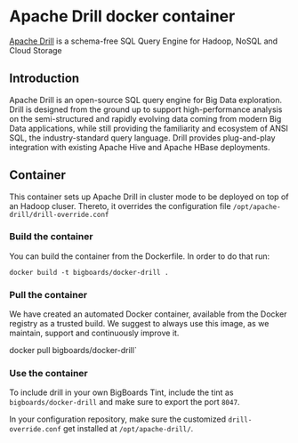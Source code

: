 Apache Drill docker container
====
[Apache Drill](http://incubator.apache.org/drill/) is a schema-free SQL Query Engine for Hadoop, 
NoSQL and Cloud Storage

## Introduction
Apache Drill is an open-source SQL query engine for Big Data exploration. Drill is designed from the ground up 
to support high-performance analysis on the semi-structured and rapidly evolving data coming from modern Big 
Data applications, while still providing the familiarity and ecosystem of ANSI SQL, the industry-standard query 
language. Drill provides plug-and-play integration with existing Apache Hive and Apache HBase deployments.

## Container
This container sets up Apache Drill in cluster mode to be deployed on top of an Hadoop cluser. Thereto, it 
overrides the configuration file `/opt/apache-drill/drill-override.conf`

### Build the container
You can build the container from the Dockerfile. In order to do that run:

`docker build -t bigboards/docker-drill .`

### Pull the container
We have created an automated Docker container, available from the Docker registry as a trusted build. We suggest 
to always use this image, as we maintain, support and continuously improve it.

docker pull bigboards/docker-drill`

### Use the container
To include drill in your own BigBoards Tint, include the tint as `bigboards/docker-drill` and make
sure to export the port `8047`. 

In your configuration repository, make sure the customized `drill-override.conf` get installed 
at `/opt/apache-drill/`.